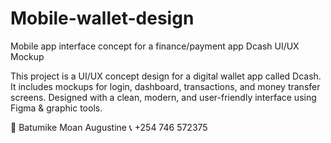 # Mobile-wallet-design
Mobile app interface concept for a finance/payment app
Dcash UI/UX Mockup

This project is a UI/UX concept design for a digital wallet app called Dcash.
It includes mockups for login, dashboard, transactions, and money transfer screens.
Designed with a clean, modern, and user-friendly interface using Figma & graphic tools.

👤 Batumike Moan Augustine
📞 +254 746 572375
